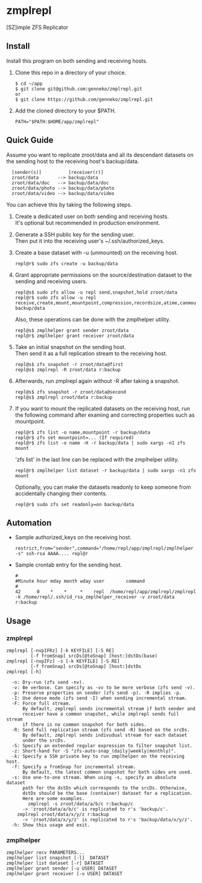 # zmplrepl
[SZ]imple ZFS Replicator

## Install
Install this program on both sending and receiving hosts.

1. Clone this repo in a directory of your choice.
    ```
    $ cd ~/app
    $ git clone git@github.com:genneko/zmplrepl.git
    or
    $ git clone https://github.com/genneko/zmplrepl.git
    ```

2. Add the cloned directory to your $PATH.
    ```
    PATH="$PATH:$HOME/app/zmplrepl"
    ```

## Quick Guide
Assume you want to replicate zroot/data and all its descendant datasets on the sending host to the receiving host's backup/data.
```
  [sender(s)]          [receiver(r)]
  zroot/data       --> backup/data
  zroot/data/doc   --> backup/data/doc
  zroot/data/photo --> backup/data/photo
  zroot/data/video --> backup/data/video
```

You can achieve this by taking the following steps.

1. Create a dedicated user on both sending and receiving hosts.  
It's optional but recommended in production environment.

2. Generate a SSH public key for the sending user.  
Then put it into the receiving user's ~/.ssh/authorized_keys.

3. Create a base dataset with -u (unmounted) on the receiving host.  
    ```
    repl@r$ sudo zfs create -u backup/data
    ```

4. Grant appropriate permissions on the source/destination dataset to the sending and receiving users.
    ```
    repl@s$ sudo zfs allow -u repl send,snapshot,hold zroot/data
    repl@r$ sudo zfs allow -u repl receive,create,mount,mountpoint,compression,recordsize,atime,canmount backup/data
    ```
    Also, these operations can be done with the zmplhelper utility.
    ```
    repl@s$ zmplhelper grant sender zroot/data
    repl@r$ zmplhelper grant receiver zroot/data
    ```

5. Take an initial snapshot on the sending host.  
Then send it as a full replication stream to the receiving host.
    ```
    repl@s$ zfs snapshot -r zroot/data@first
    repl@s$ zmplrepl -R zroot/data r:backup
    ```

6. Afterwards, run zmplrepl again without -R after taking a snapshot.
    ```
    repl@s$ zfs snapshot -r zroot/data@second
    repl@s$ zmplrepl zroot/data r:backup
    ```

7. If you want to mount the replicated datasets on the receiving host, run the following command after examing and correcting properties such as mountpoint.
    ```
    repl@r$ zfs list -o name,mountpoint -r backup/data
    repl@r$ zfs set mountpoint=... (If required)
    repl@r$ zfs list -o name -H -r backup/data | sudo xargs -n1 zfs mount
    ```

    'zfs list' in the last line can be replaced with the zmplhelper utility.
    ```
    repl@r$ zmplhelper list dataset -r backup/data | sudo xargs -n1 zfs mount
    ```

    Optionally, you can make the datasets readonly to keep someone from accidentally changing their contents.
    ```
    repl@r$ sudo zfs set readonly=on backup/data
    ```

## Automation
- Sample authorized_keys on the receiving host.
    ```
    restrict,from="sender",command="/home/repl/app/zmplrepl/zmplhelper -s" ssh-rsa AAAA.... repl@r
    ```

- Sample crontab entry for the sending host.
    ```
    #
    #Minute hour mday month wday user        command
    #
    42      0    *    *     *    repl  /home/repl/app/zmplrepl/zmplrepl -k /home/repl/.ssh/id_rsa_zmplhelper_receiver -v zroot/data r:backup
    ```

## Usage
### zmplrepl
```
zmplrepl [-nvpIFRz] [-k KEYFILE] [-S RE]
         [-f fromSnap] srcDs[@toSnap] [host:]dstDs(base)
zmplrepl [-nvpIFz] -s [-k KEYFILE] [-S RE]
         [-f fromSnap] srcDs[@toSnap] [host:]dstDs
zmplrepl [-h]

  -n: Dry-run (zfs send -nv).
  -v: Be verbose. Can specify as -vv to be more verbose (zfs send -v).
  -p: Preserve properties on sender (zfs send -p). -R implies -p.
  -I: Use dense mode (zfs send -I) when sending incremental stream.
  -F: Force full stream.
      By default, zmplrepl sends incremental stream if both sender and
      receiver have a common snapshot, while zmplrepl sends full stream
      if there is no common snapshot for both sides.
  -R: Send full replication stream (zfs send -R) based on the srcDs.
      By default, zmplrepl sends indivudual stream for each dataset
      under the srcDs.
  -S: Specify an extended regular expression to filter snapshot list.
  -z: Short-hand for -S "zfs-auto-snap_(daily|weekly|monthly)".
  -k: Specify a SSH private key to run zmplhelper on the receiving host.
  -f: Specify a fromSnap for incremental stream.
      By default, the latest common snapshot for both sides are used.
  -s: Use one-to-one stream. When using -s, specify an absolute dataset
      path for the dstDs which corresponds to the srcDs. Otherwise,
      dstDs should be the base (container) dataset for a replication.
      Here are some examples.
        zmplrepl -s zroot/data/a/b/c r:backup/c
	  -> 'zroot/data/a/b/c' is replicated to r's 'backup/c'.
	zmplrepl zroot/data/x/y/z r:backup
	  -> 'zroot/data/x/y/z' is replicated to r's 'backup/data/x/y/z'.
  -h: Show this usage and exit.
```

### zmplhelper
```
zmplhelper recv PARAMETERS...
zmplhelper list snapshot [-l]  DATASET
zmplhelper list dataset [-r] DATASET
zmplhelper grant sender [-u USER] DATASET
zmplhelper grant receiver [-u USER] DATASET
```
